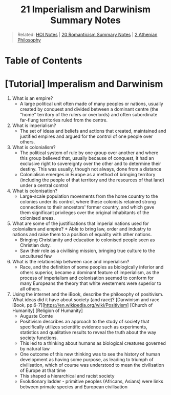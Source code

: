 <h1 align="center"><b> 21 Imperialism and Darwinism Summary Notes </b></h1>

> Related: [HOI Notes](/tcfs-notes/HOI/README.md) | [20 Romanticism Summary Notes](hoi-20-summary-notes.md) | [2 Athenian Philosophy](../sem1/hoi-2-summary-notes.md)

<h1>Table of Contents</h1>

# [Tutorial] Imperalism and Darwinism
1. What is an empire?
   * A large political unit often made of many peoples or nations, usually created by conquest and
divided between a dominant centre (the "home" territory of the rulers or overlords) and often
subordinate far-flung territories ruled from the centre.
2. What is imperialism?
   * The set of ideas and beliefs and actions that created, maintained and justified empires and
argued for the control of one people over others.
3. What is colonialism?
   * The political system of rule by one group over another and where this group believed that,
usually because of conquest, it had an exclusive right to sovereignty over the other and to
determine their destiny. This was usually, though not always, done from a distance
   * Colonialism emerges in Europe as a method of bringing territory (including the people of that
territory and the resources of that land) under a central control
4. What is colonisation?
   * Large-scale population movements from the home country to the colonies under its control,
where these colonists retained strong connections to their ancestors' former country, and which
gave them significant privileges over the original inhabitants of the colonised areas.
5. What are some of the justifications that imperial nations used for colonialism and empire?   * Able to bring law, order and industry to nations and raise them to a position of equality with
other nations.
   * Bringing Christianity and education to colonised people seen as Christian duty.
   * Saw their role as a civilising mission, bringing true culture to the uncultured few
6. What is the relationship between race and imperialism?
   * Race, and the definition of some peoples as biologically inferior and others superior, became
a dominant feature of imperialism, as the process of imperialism and colonisation seemed to
conform for many Europeans the theory that white westerners were superior to all others.
7. Using the internet and the iBook, describe the philosophy of positivism. What ideas did it have
about society (and race)? [Darwinism and race iBook, pp.6-7][https://en.wikipedia.org/wiki/Positivism] [Church of Humanity] [Religion of Humanity]
   * Auguste Comte
   * Positivism describes an approach to the study of society that specifically utilizes scientific
evidence such as experiments, statistics and qualitative results to reveal the truth about the way
society functions.
   * This led to a thinking about humans as biological creatures governed by natural law
   * One outcome of this new thinking was to see the history of human development as having
some purpose, as leading to triumph of civilisation, which of course was understood to mean the
civilisation of Europe at that time
   * This shaped a hierarchical and racist society
   * Evolutionary ladder - primitive peoples (Africans, Asians) were links between primate
species and European civilisation

